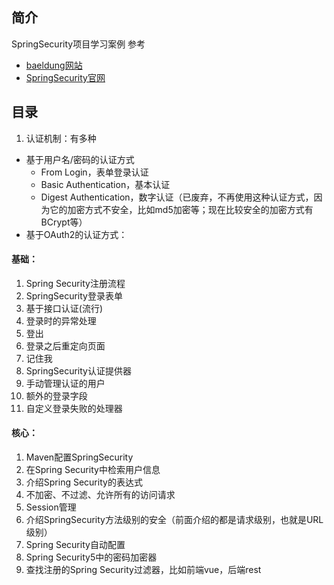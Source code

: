 ## 简介
SpringSecurity项目学习案例
参考
- [baeldung网站](https://www.baeldung.com/security-spring) 
- [SpringSecurity官网](https://docs.spring.io/spring-security/site/docs/current/reference/html5/#servlet-applications)
## 目录
1. 认证机制：有多种
- 基于用户名/密码的认证方式
  - From Login，表单登录认证
  - Basic Authentication，基本认证
  - Digest Authentication，数字认证（已废弃，不再使用这种认证方式，因为它的加密方式不安全，比如md5加密等；现在比较安全的加密方式有BCrypt等）
- 基于OAuth2的认证方式：



#### 基础：
1. Spring Security注册流程
2. SpringSecurity登录表单
3. 基于接口认证(流行)
4. 登录时的异常处理
5. 登出
6. 登录之后重定向页面
7. 记住我
8. SpringSecurity认证提供器
9. 手动管理认证的用户
10. 额外的登录字段
11. 自定义登录失败的处理器
#### 核心：
1. Maven配置SpringSecurity
2. 在Spring Security中检索用户信息
3. 介绍Spring Security的表达式
4. 不加密、不过滤、允许所有的访问请求
5. Session管理
6. 介绍SpringSecurity方法级别的安全（前面介绍的都是请求级别，也就是URL级别）
7. Spring Security自动配置
8. Spring Security5中的密码加密器
9. 查找注册的Spring Security过滤器，比如前端vue，后端rest